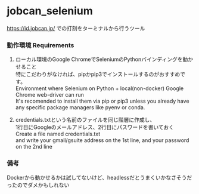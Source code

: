 # jobcan_selenium
https://id.jobcan.jp/ での打刻をターミナルから行うツール

### 動作環境 Requirements

1. ローカル環境のGoogle ChromeでSeleniumのPythonバインディングを動かせること  
   特にこだわりがなければ、pipかpip3でインストールするのがおすすめです。  
   Environment where Selenium on Python + local(non-docker) Google Chrome web-driver can run  
   It's recomended to install them via pip or pip3 unless you already have any specific package managers like pyenv or conda.  
   
2. credentials.txtという名前のファイルを同じ階層に作成し、  
   1行目にGoogleのメールアドレス、2行目にパスワードを書いておく  
   Create a file named credentials.txt  
   and write your gmail/gsuite address on the 1st line, 
   and your password on the 2nd line  


### 備考
Dockerから動かせるかは試してないけど、headlessだとうまくいかなさそうだったのでダメかもしれない


